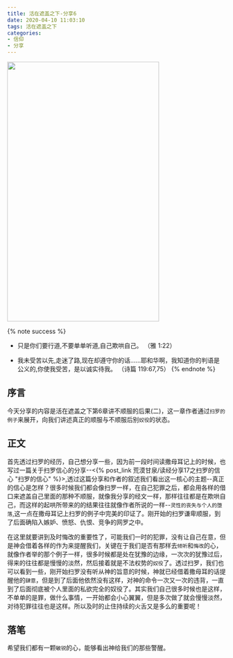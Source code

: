 ```yaml
---
title: 活在遮盖之下-分享6
date: 2020-04-10 11:03:10
tags: 活在遮盖之下
categories:
- 信仰
- 分享
---
```


<img src="https://hexo-1257711631.cos.ap-nanjing.myqcloud.com/20200227212142.png" width=350 height=600>

{% note success %}
* 只是你们要行道,不要单单听道,自己欺哄自己。
                        （雅 1:22）

* 我未受苦以先,走迷了路,现在却遵守你的话……耶和华啊，我知道你的判语是公义的,你使我受苦，是以诚实待我。
                        （诗篇 119:67,75）
{% endnote %}

## 序言
今天分享的内容是活在遮盖之下第6章讲不顺服的后果(二)，这一章作者通过`扫罗的例子`来展开，向我们讲述真正的顺服与不顺服后别`奴役`的状态。

## 正文
首先透过扫罗的经历，自己想分享一些，因为前一段时间读撒母耳记上的时候，也写过一篇关于扫罗信心的分享--<{% post_link 荒漠甘泉/读经分享17之扫罗的信心 "扫罗的信心" %}>,透过这篇分享和作者的叙述我们看出这一核心的主题--真正的信心是怎样？很多时候我们都会像扫罗一样，在自己犯罪之后，都会用各样的借口来遮盖自己里面的那种不顺服，就像我分享的经文一样，那样往往都是在欺哄自己，而这样的起哄所带来的的结果往往就像作者所说的一样--`灵性的丧失与个人的堕落`,这一点在撒母耳记上扫罗的例子中完美的印证了。刚开始的扫罗谦卑顺服，到了后面确陷入嫉妒、愤怒、仇恨、竞争的网罗之中。

在这里就要讲到及时悔改的重要性了，可能我们一时的犯罪，没有让自己在意，但是神会借着各样的作为来提醒我们，关键在于我们是否有那样去`倾听`和`悔改`的心，就像作者举的那个例子一样，很多时候都是处在犹豫的边缘，一次次的犹豫过后，得来的往往都是慢慢的淡然，然后接着就是不法权势的`奴役`了。透过扫罗，我们也可以看到一些，刚开始扫罗没有听从神的旨意的时候，神就已经借着撒母耳的话提醒他的`肆意`，但是到了后面他依然没有这样，对神的命令一次又一次的违背，一直到了后面彻底被个人里面的私欲完全的奴役了。其实我们自己很多时候也是这样，不单单的是罪，做什么事情，一开始都会小心翼翼，但是多次做了就会慢慢淡然，对待犯罪往往也是这样。所以及时的止住持续的火舌又是多么的重要呢！

## 落笔
希望我们都有一颗`敏锐`的心，能够看出神给我们的那些警醒。